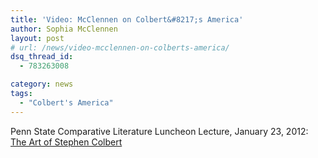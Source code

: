 ```yaml
---
title: 'Video: McClennen on Colbert&#8217;s America'
author: Sophia McClennen
layout: post
# url: /news/video-mcclennen-on-colberts-america/
dsq_thread_id:
  - 783263008

category: news
tags:
  - "Colbert's America"
---
```

Penn State Comparative Literature Luncheon Lecture, January 23, 2012: [The Art of Stephen Colbert][1]

 [1]: http://cnet.pegcentral.com/player.php?video=5a8c0819d8c6714f1abc29808b2ba792